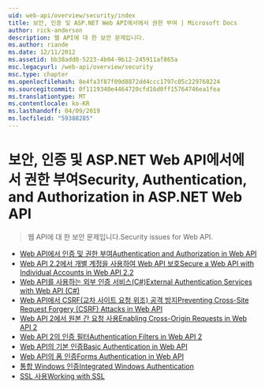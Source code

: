 ```yaml
---
uid: web-api/overview/security/index
title: 보안, 인증 및 ASP.NET Web API에서에서 권한 부여 | Microsoft Docs
author: rick-anderson
description: 웹 API에 대 한 보안 문제입니다.
ms.author: riande
ms.date: 12/11/2012
ms.assetid: bb38add0-5223-4b04-9b12-245911af865a
msc.legacyurl: /web-api/overview/security
msc.type: chapter
ms.openlocfilehash: 8e4fa3f87f09d8872dd4ccc1797c05c229768224
ms.sourcegitcommit: 0f1119340e4464720cfd16d0ff15764746ea1fea
ms.translationtype: MT
ms.contentlocale: ko-KR
ms.lasthandoff: 04/09/2019
ms.locfileid: "59388285"
---
```

# <a name="security-authentication-and-authorization-in-aspnet-web-api"></a><span data-ttu-id="fe9b8-103">보안, 인증 및 ASP.NET Web API에서에서 권한 부여</span><span class="sxs-lookup"><span data-stu-id="fe9b8-103">Security, Authentication, and Authorization in ASP.NET Web API</span></span>

> <span data-ttu-id="fe9b8-104">웹 API에 대 한 보안 문제입니다.</span><span class="sxs-lookup"><span data-stu-id="fe9b8-104">Security issues for Web API.</span></span>


- [<span data-ttu-id="fe9b8-105">Web API에서 인증 및 권한 부여</span><span class="sxs-lookup"><span data-stu-id="fe9b8-105">Authentication and Authorization in Web API</span></span>](authentication-and-authorization-in-aspnet-web-api.md)
- [<span data-ttu-id="fe9b8-106">Web API 2.2에서 개별 계정을 사용하여 Web API 보호</span><span class="sxs-lookup"><span data-stu-id="fe9b8-106">Secure a Web API with Individual Accounts in Web API 2.2</span></span>](individual-accounts-in-web-api.md)
- [<span data-ttu-id="fe9b8-107">Web API를 사용하는 외부 인증 서비스(C#)</span><span class="sxs-lookup"><span data-stu-id="fe9b8-107">External Authentication Services with Web API (C#)</span></span>](external-authentication-services.md)
- [<span data-ttu-id="fe9b8-108">Web API에서 CSRF(교차 사이트 요청 위조) 공격 방지</span><span class="sxs-lookup"><span data-stu-id="fe9b8-108">Preventing Cross-Site Request Forgery (CSRF) Attacks in Web API</span></span>](preventing-cross-site-request-forgery-csrf-attacks.md)
- [<span data-ttu-id="fe9b8-109">Web API 2에서 원본 간 요청 사용</span><span class="sxs-lookup"><span data-stu-id="fe9b8-109">Enabling Cross-Origin Requests in Web API 2</span></span>](enabling-cross-origin-requests-in-web-api.md)
- [<span data-ttu-id="fe9b8-110">Web API 2의 인증 필터</span><span class="sxs-lookup"><span data-stu-id="fe9b8-110">Authentication Filters in Web API 2</span></span>](authentication-filters.md)
- [<span data-ttu-id="fe9b8-111">Web API의 기본 인증</span><span class="sxs-lookup"><span data-stu-id="fe9b8-111">Basic Authentication in Web API</span></span>](basic-authentication.md)
- [<span data-ttu-id="fe9b8-112">Web API의 폼 인증</span><span class="sxs-lookup"><span data-stu-id="fe9b8-112">Forms Authentication in Web API</span></span>](forms-authentication.md)
- [<span data-ttu-id="fe9b8-113">통합 Windows 인증</span><span class="sxs-lookup"><span data-stu-id="fe9b8-113">Integrated Windows Authentication</span></span>](integrated-windows-authentication.md)
- [<span data-ttu-id="fe9b8-114">SSL 사용</span><span class="sxs-lookup"><span data-stu-id="fe9b8-114">Working with SSL</span></span>](working-with-ssl-in-web-api.md)
